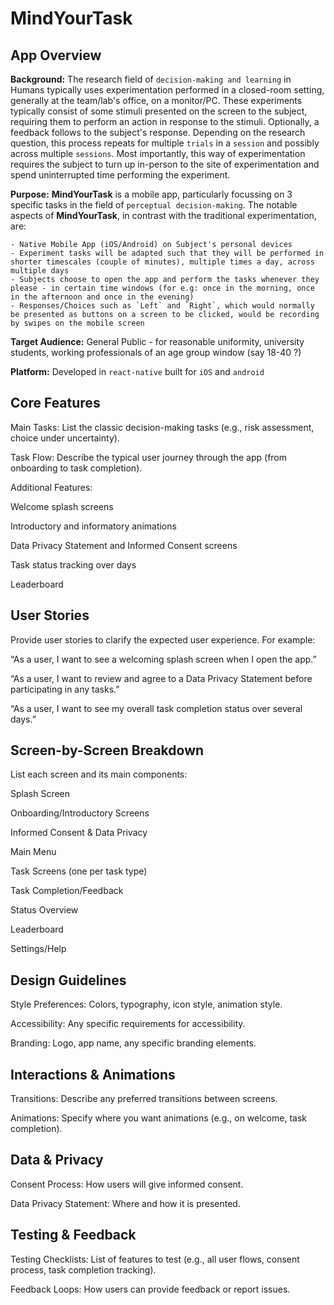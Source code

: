 # MindYourTask

## App Overview

**Background:** The research field of `decision-making and learning` in Humans typically uses experimentation performed in a closed-room setting, generally at the team/lab's office, on a monitor/PC.
These experiments typically consist of some stimuli presented on the screen to the subject, requiring them to perform an action in response to the stimuli. 
Optionally, a feedback follows to the subject's response. Depending on the research question, this process repeats for multiple `trials` in a `session` and possibly across multiple `sessions`.
Most importantly, this way of experimentation requires the subject to turn up in-person to the site of experimentation and spend uninterrupted time performing the experiment.

**Purpose:** __MindYourTask__ is a mobile app, particularly focussing on 3 specific tasks in the field of `perceptual decision-making`.
The notable aspects of __MindYourTask__, in contrast with the traditional experimentation, are:

    - Native Mobile App (iOS/Android) on Subject's personal devices
    - Experiment tasks will be adapted such that they will be performed in shorter timescales (couple of minutes), multiple times a day, across multiple days
    - Subjects choose to open the app and perform the tasks whenever they please - in certain time windows (for e.g: once in the morning, once in the afternoon and once in the evening)
    - Responses/Choices such as `Left` and `Right`, which would normally be presented as buttons on a screen to be clicked, would be recording by swipes on the mobile screen


**Target Audience:** General Public - for reasonable uniformity, university students, working professionals of an age group window (say 18-40 ?)

**Platform:** Developed in `react-native` built for `iOS` and `android`

## Core Features

Main Tasks: List the classic decision-making tasks (e.g., risk assessment, choice under uncertainty).

Task Flow: Describe the typical user journey through the app (from onboarding to task completion).

Additional Features:

Welcome splash screens

Introductory and informatory animations

Data Privacy Statement and Informed Consent screens

Task status tracking over days

Leaderboard

## User Stories

Provide user stories to clarify the expected user experience. For example:

“As a user, I want to see a welcoming splash screen when I open the app.”

“As a user, I want to review and agree to a Data Privacy Statement before participating in any tasks.”

“As a user, I want to see my overall task completion status over several days.”

## Screen-by-Screen Breakdown

List each screen and its main components:

Splash Screen

Onboarding/Introductory Screens

Informed Consent & Data Privacy

Main Menu

Task Screens (one per task type)

Task Completion/Feedback

Status Overview

Leaderboard

Settings/Help

## Design Guidelines

Style Preferences: Colors, typography, icon style, animation style.

Accessibility: Any specific requirements for accessibility.

Branding: Logo, app name, any specific branding elements.

## Interactions & Animations

Transitions: Describe any preferred transitions between screens.

Animations: Specify where you want animations (e.g., on welcome, task completion).

## Data & Privacy

Consent Process: How users will give informed consent.

Data Privacy Statement: Where and how it is presented.

## Testing & Feedback

Testing Checklists: List of features to test (e.g., all user flows, consent process, task completion tracking).

Feedback Loops: How users can provide feedback or report issues.